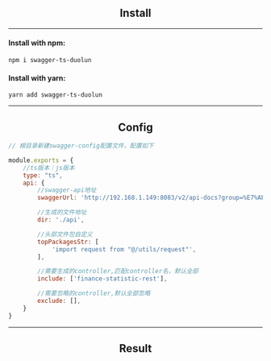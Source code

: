 <h2 align = "center">Install</h2>

---
#### Install with npm:
```
npm i swagger-ts-duolun
```
#### Install with yarn:
```
yarn add swagger-ts-duolun
```

--- 
<h2 align = "center">Config</h2>

```javascript
// 根目录新建swagger-config配置文件，配置如下

module.exports = {
    //ts版本｜js版本 
    type: "ts",
    api: {
        //swagger-api地址
        swaggerUrl: 'http://192.168.1.149:8083/v2/api-docs?group=%E7%AE%A1%E7%90%86%E7%89%88app%E6%8E%A5%E5%8F%A3',

        //生成的文件地址
        dir: './api',

        //头部文件包自定义
        topPackagesStr: [
            'import request from "@/utils/request"',
        ],

        //需要生成的controller,匹配controller名，默认全部
        include: ['finance-statistic-rest'],

        //需要忽略的controller,默认全部忽略
        exclude: [],
    }
}
```
---
<h2 align = "center">Result</h2>



